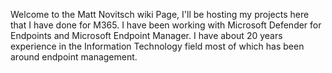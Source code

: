 Welcome to the Matt Novitsch wiki Page, I'll be hosting my projects here that I have done for M365. I have been working with Microsoft Defender for Endpoints and Microsoft Endpoint Manager. I have about 20 years experience in the Information Technology field most of which has been around endpoint management.